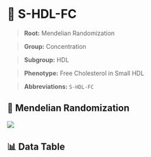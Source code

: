 # 🧪 S-HDL-FC

> **Root:** Mendelian Randomization

> **Group:** Concentration  

> **Subgroup:** HDL

> **Phenotype:** Free Cholesterol in Small HDL  

> **Abbreviations:** `S-HDL-FC`

## 🧬 Mendelian Randomization  

<img src="/MR/Figures/Inverse/ShengxianHDLhengxianFC.png"/>


## 📊 Data Table


<CsvTableMRI src="/MR_Data/Inverse/ShengxianHDLhengxianFC.csv"/>

